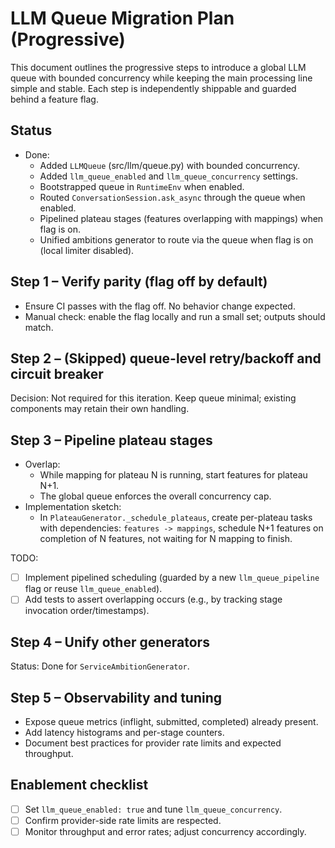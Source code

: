 # LLM Queue Migration Plan (Progressive)

This document outlines the progressive steps to introduce a global LLM queue
with bounded concurrency while keeping the main processing line simple and
stable. Each step is independently shippable and guarded behind a feature flag.

## Status

- Done:
  - Added `LLMQueue` (src/llm/queue.py) with bounded concurrency.
  - Added `llm_queue_enabled` and `llm_queue_concurrency` settings.
  - Bootstrapped queue in `RuntimeEnv` when enabled.
  - Routed `ConversationSession.ask_async` through the queue when enabled.
  - Pipelined plateau stages (features overlapping with mappings) when flag is on.
  - Unified ambitions generator to route via the queue when flag is on (local limiter disabled).

## Step 1 – Verify parity (flag off by default)

- Ensure CI passes with the flag off. No behavior change expected.
- Manual check: enable the flag locally and run a small set; outputs should match.

## Step 2 – (Skipped) queue-level retry/backoff and circuit breaker

Decision: Not required for this iteration. Keep queue minimal; existing components may retain their own handling.

## Step 3 – Pipeline plateau stages

- Overlap:
  - While mapping for plateau N is running, start features for plateau N+1.
  - The global queue enforces the overall concurrency cap.
- Implementation sketch:
  - In `PlateauGenerator._schedule_plateaus`, create per-plateau tasks with
    dependencies: `features -> mappings`, schedule N+1 features on completion of
    N features, not waiting for N mapping to finish.

TODO:
- [ ] Implement pipelined scheduling (guarded by a new `llm_queue_pipeline` flag or reuse `llm_queue_enabled`).
- [ ] Add tests to assert overlapping occurs (e.g., by tracking stage invocation order/timestamps).

## Step 4 – Unify other generators

Status: Done for `ServiceAmbitionGenerator`.

## Step 5 – Observability and tuning

- Expose queue metrics (inflight, submitted, completed) already present.
- Add latency histograms and per-stage counters.
- Document best practices for provider rate limits and expected throughput.

## Enablement checklist

- [ ] Set `llm_queue_enabled: true` and tune `llm_queue_concurrency`.
- [ ] Confirm provider-side rate limits are respected.
- [ ] Monitor throughput and error rates; adjust concurrency accordingly.
